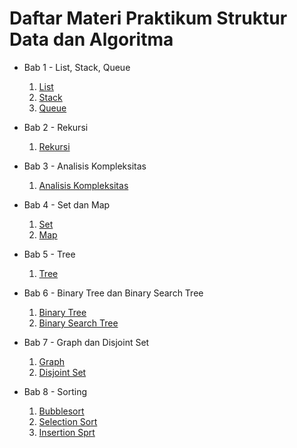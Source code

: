 <h1>Daftar Materi Praktikum Struktur Data dan Algoritma</h1>

- Bab 1 - List, Stack, Queue
    1. [List](https://github.com/AddinRizal/PSDASADAT2024/blob/main/Bab1-ListStackQueue/1-list.md)
    2. [Stack](https://github.com/AddinRizal/PSDASADAT2024/blob/main/Bab1-ListStackQueue/2-stack.md)
    3. [Queue](https://github.com/AddinRizal/PSDASADAT2024/blob/main/Bab1-ListStackQueue/3-queue.md)

- Bab 2 - Rekursi
    1. [Rekursi](https://github.com/AddinRizal/PSDASADAT2024/blob/main/Bab2-Rekursi/1-rekursi.md)

- Bab 3 - Analisis Kompleksitas
    1. [Analisis Kompleksitas](https://github.com/SyafiqMSI/PraktikumSDA2024/blob/main/Bab3-AnalisisKompleksitas/1-analisis-kompleksitas.md)
- Bab 4 - Set dan Map
    1. [Set](https://github.com/SyafiqMSI/PraktikumSDA2024/blob/main/Bab4-SetMap/1-set.md)
    2. [Map](https://github.com/SyafiqMSI/PraktikumSDA2024/blob/main/Bab4-SetMap/2-map.md)
- Bab 5 - Tree
    1. [Tree](https://github.com/SyafiqMSI/PraktikumSDA2024/blob/main/Bab5-Tree/1-tree.md)
- Bab 6 - Binary Tree dan Binary Search Tree
    1. [Binary Tree](https://github.com/SyafiqMSI/PraktikumSDA2024/blob/main/Bab6-BinaryTreeAndBinarySearchTree/1-binary-tree.md)
    2. [Binary Search Tree](https://github.com/SyafiqMSI/PraktikumSDA2024/blob/main/Bab6-BinaryTreeAndBinarySearchTree/2-binary-search-tree.md)
- Bab 7 - Graph dan Disjoint Set
    1. [Graph](https://github.com/SyafiqMSI/PraktikumSDA2024/blob/main/Bab7-GraphAndDisjointSet/1-graph.md)
    2. [Disjoint Set](https://github.com/SyafiqMSI/PraktikumSDA2024/blob/main/Bab7-GraphAndDisjointSet/2-disjoint-set.md)
- Bab 8 - Sorting
    1. [Bubblesort](https://github.com/SyafiqMSI/PraktikumSDA2024/blob/main/Bab8-Sorting/1-bubble-sort.md)
    2. [Selection Sort](https://github.com/SyafiqMSI/PraktikumSDA2024/blob/main/Bab8-Sorting/2-selection-sort.md)
    3. [Insertion Sprt](https://github.com/SyafiqMSI/PraktikumSDA2024/blob/main/Bab8-Sorting/3-insertion-sort.md)
